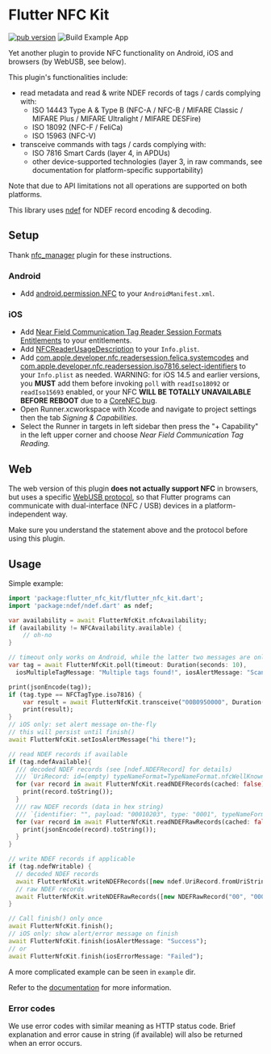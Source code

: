 # Flutter NFC Kit

[![pub version](https://img.shields.io/pub/v/flutter_nfc_kit)](https://pub.dev/packages/flutter_nfc_kit)
![Build Example App](https://github.com/nfcim/flutter_nfc_kit/workflows/Build%20Example%20App/badge.svg)

Yet another plugin to provide NFC functionality on Android, iOS and browsers (by WebUSB, see below).

This plugin's functionalities include:

* read metadata and read & write NDEF records of tags / cards complying with:
  * ISO 14443 Type A & Type B (NFC-A / NFC-B / MIFARE Classic / MIFARE Plus / MIFARE Ultralight / MIFARE DESFire)
  * ISO 18092 (NFC-F / FeliCa)
  * ISO 15963 (NFC-V)
* transceive commands with tags / cards complying with:
  * ISO 7816 Smart Cards (layer 4, in APDUs)
  * other device-supported technologies (layer 3, in raw commands, see documentation for platform-specific supportability)

Note that due to API limitations not all operations are supported on both platforms.

This library uses [ndef](https://pub.dev/packages/ndef) for NDEF record encoding & decoding.

## Setup

Thank [nfc_manager](https://pub.dev/packages/nfc_manager) plugin for these instructions.

### Android

* Add [android.permission.NFC](https://developer.android.com/reference/android/Manifest.permission.html#NFC) to your `AndroidManifest.xml`.

### iOS

* Add [Near Field Communication Tag Reader Session Formats Entitlements](https://developer.apple.com/documentation/bundleresources/entitlements/com_apple_developer_nfc_readersession_formats) to your entitlements.
* Add [NFCReaderUsageDescription](https://developer.apple.com/documentation/bundleresources/information_property_list/nfcreaderusagedescription) to your `Info.plist`.
* Add [com.apple.developer.nfc.readersession.felica.systemcodes](https://developer.apple.com/documentation/bundleresources/information_property_list/systemcodes) and [com.apple.developer.nfc.readersession.iso7816.select-identifiers](https://developer.apple.com/documentation/bundleresources/information_property_list/select-identifiers) to your `Info.plist` as needed. WARNING: for iOS 14.5 and earlier versions, you **MUST** add them before invoking `poll` with `readIso18092` or `readIso15693` enabled, or your NFC **WILL BE TOTALLY UNAVAILABLE BEFORE REBOOT** due to a [CoreNFC bug](https://github.com/nfcim/flutter_nfc_kit/issues/23).
* Open Runner.xcworkspace with Xcode and navigate to project settings then the tab _Signing & Capabilities._
* Select the Runner in targets in left sidebar then press the "+ Capability" in the left upper corner and choose _Near Field Communication Tag Reading._

## Web

The web version of this plugin **does not actually support NFC** in browsers, but uses a specific [WebUSB protocol](https://github.com/nfcim/flutter_nfc_kit/blob/master/WebUSB.md), so that Flutter programs can communicate with dual-interface (NFC / USB) devices in a platform-independent way.

Make sure you understand the statement above and the protocol before using this plugin.

## Usage

Simple example:

```dart
import 'package:flutter_nfc_kit/flutter_nfc_kit.dart';
import 'package:ndef/ndef.dart' as ndef;

var availability = await FlutterNfcKit.nfcAvailability;
if (availability != NFCAvailability.available) {
    // oh-no
}

// timeout only works on Android, while the latter two messages are only for iOS
var tag = await FlutterNfcKit.poll(timeout: Duration(seconds: 10),
  iosMultipleTagMessage: "Multiple tags found!", iosAlertMessage: "Scan your tag");

print(jsonEncode(tag));
if (tag.type == NFCTagType.iso7816) {
    var result = await FlutterNfcKit.transceive("00B0950000", Duration(seconds: 5)); // timeout is still Android-only, persist until next change
    print(result);
}
// iOS only: set alert message on-the-fly
// this will persist until finish()
await FlutterNfcKit.setIosAlertMessage("hi there!");

// read NDEF records if available
if (tag.ndefAvailable){
  /// decoded NDEF records (see [ndef.NDEFRecord] for details)
  /// `UriRecord: id=(empty) typeNameFormat=TypeNameFormat.nfcWellKnown type=U uri=https://github.com/nfcim/ndef`
  for (var record in await FlutterNfcKit.readNDEFRecords(cached: false)) {
    print(record.toString());
  }
  /// raw NDEF records (data in hex string)
  /// `{identifier: "", payload: "00010203", type: "0001", typeNameFormat: "nfcWellKnown"}`
  for (var record in await FlutterNfcKit.readNDEFRawRecords(cached: false)) {
    print(jsonEncode(record).toString());
  }
}

// write NDEF records if applicable
if (tag.ndefWritable) {
  // decoded NDEF records
  await FlutterNfcKit.writeNDEFRecords([new ndef.UriRecord.fromUriString("https://github.com/nfcim/flutter_nfc_kit")]);
  // raw NDEF records
  await FlutterNfcKit.writeNDEFRawRecords([new NDEFRawRecord("00", "0001", "0002", "0003", ndef.TypeNameFormat.unknown)]);
}

// Call finish() only once
await FlutterNfcKit.finish();
// iOS only: show alert/error message on finish
await FlutterNfcKit.finish(iosAlertMessage: "Success");
// or
await FlutterNfcKit.finish(iosErrorMessage: "Failed");
```

A more complicated example can be seen in `example` dir.

Refer to the [documentation](https://pub.dev/documentation/flutter_nfc_kit/) for more information.

### Error codes

We use error codes with similar meaning as HTTP status code. Brief explanation and error cause in string (if available) will also be returned when an error occurs.
